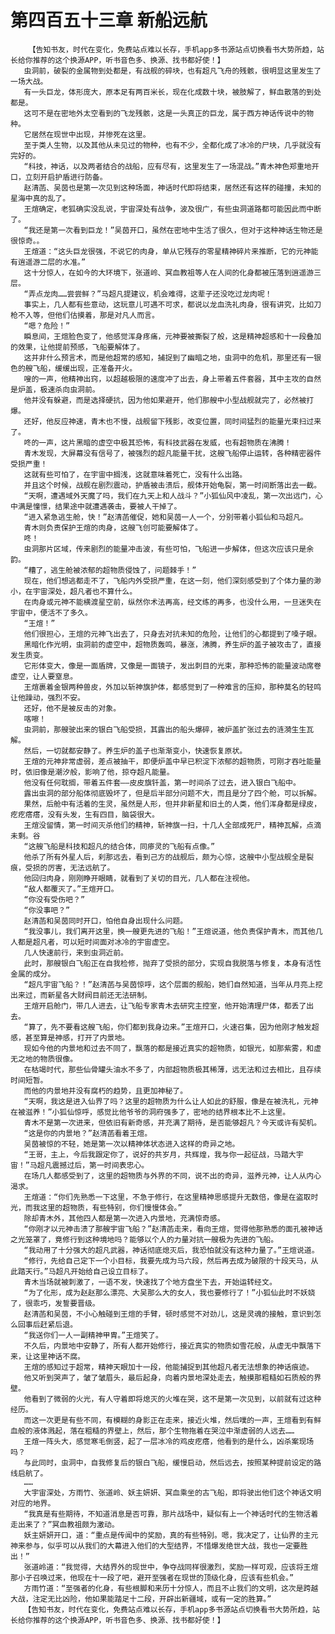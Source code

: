 # 第四百五十三章 新船远航
        【告知书友，时代在变化，免费站点难以长存，手机app多书源站点切换看书大势所趋，站长给你推荐的这个换源APP，听书音色多、换源、找书都好使！】
       虫洞前，破裂的金属物到处都是，有战舰的碎块，也有超凡飞舟的残骸，很明显这里发生了一场大战。
       有一头巨龙，体形庞大，原本足有两百米长，现在化成数十块，被肢解了，鲜血散落的到处都是。
       这可不是在密地外太空看到的飞龙残骸，这是一头真正的巨龙，属于西方神话传说中的物种。
       它居然在现世中出现，并惨死在这里。
       至于类人生物，以及其他从未见过的物种，也有不少，全都化成了冰冷的尸块，几乎就没有完好的。
       “科技，神话，以及两者结合的战船，应有尽有，这里发生了一场混战。”青木神色郑重地开口，立刻开启护盾进行防备。
       赵清菡、吴茵也是第一次见到这种场面，神话时代即将结束，居然还有这样的碰撞，未知的星海中真的乱了。
       王煊确定，老狐确实没乱说，宇宙深处有战争，波及很广，有些虫洞道路都可能因此而中断了。
       “我还是第一次看到巨龙！”吴茵开口，虽然在密地中生活了很久，但对于这种神话生物还是很惊奇。。
       王煊道：“这头巨龙很强，不说它的肉身，单从它残存的零星精神碎片来推断，它的元神能有逍遥游二层的水准。”
       这十分惊人，在如今的大环境下，张道岭、冥血教祖等人在人间的化身都被压落到逍遥游三层。
       “弄点龙肉……尝尝鲜？”马超凡提建议，机会难得，这辈子还没吃过龙肉呢！
       事实上，几人都有些意动，这玩意儿可遇不可求，都说以龙血洗礼肉身，很有讲究，比如刀枪不入等，但他们估摸着，那是对凡人而言。
       “嗯？危险！”
       瞬息间，王煊脸色变了，他感觉浑身疼痛，元神要被撕裂了般，这是精神超感和十一段叠加的效果，让他提前预感，飞船要解体了。
       这并非什么预言术，而是他超常的感知，捕捉到了幽暗之地，虫洞中的危机，那里还有一银色的艘飞船，缓缓出现，正准备开火。
       嗖的一声，他精神出窍，以超越极限的速度冲了出去，身上带着五件套器，其中主攻的自然是炉盖，极速杀向虫洞前。
       他并没有躲避，而是选择硬抗，因为他如果避开，他们那艘中小型战舰就完了，必然被打爆。
       还好，他反应神速，青木也不慢，战舰留下残影，改变位置，同时间猛烈的能量光束扫过来了。
       咚的一声，这片黑暗的虚空中极其恐怖，有科技武器在发威，也有超物质在沸腾！
       青木发现，大屏幕没有信号了，被强烈的超凡能量干扰，这艘飞船停止运转，各种精密器件受损严重！
       这就有些可怕了，在宇宙中搁浅，这就意味着死亡，没有什么出路。
       并且这个时候，战舰在剧烈震动，护盾被击溃后，舰体开始龟裂，第一时间断落出去一截。
       “天啊，遭遇域外天魔了吗，我们在九天上和人战斗？”小狐仙风中凌乱，第一次出远门，心中满是憧憬，结果途中就遭遇袭击，要被人干掉了。
       “进入紧急逃生舱，快！”赵清菡催促，她和吴茵一人一个，分别带着小狐仙和马超凡。
       青木则负责保护王煊的肉身，这艘飞创可能要解体了。
       咚！
       虫洞那片区域，传来剧烈的能量冲击波，有些可怕，飞船进一步解体，但这次应该只是余韵。
       “糟了，逃生舱被浓郁的超物质侵蚀了，问题棘手！”
       现在，他们想逃都走不了，飞船内外受损严重，在这一刻，他们深刻感受到了个体力量的渺小，在宇宙深处，超凡者也不算什么。
       在肉身或元神不能横渡星空前，纵然你术法再高，经文练的再多，也没什么用，一旦迷失在宇宙中，便活不了多久。
       “王煊！”
       他们很担心，王煊的元神飞出去了，只身去对抗未知的危险，让他们的心都提到了嗓子眼。
       黑暗化作光明，虫洞前的虚空中，超物质轰鸣，暴涨，沸腾，养生炉的盖子被攻击了，直接发生质变。
       它形体变大，像是一面盾牌，又像是一面镜子，发出刺目的光束，那种恐怖的能量波动席卷虚空，让人要窒息。
       王煊裹着金银两种兽皮，外加以斩神旗护体，都感觉到了一种难言的压抑，那种莫名的轻鸣让他躁动，强烈不安。
       还好，他不是被反击的对象。
       喀嚓！
       虫洞前，那艘驶出来的银白飞船受损，其露出的船头爆碎，被炉盖扩张过去的涟漪生生瓦解。
       然后，一切就都安静了。养生炉的盖子也渐渐变小，快速恢复原状。
       王煊的元神非常虚弱，差点被抽干，即便炉盖中早已积淀下浓郁的超物质，可刚才吞吐能量时，依旧像是潮汐般，影响了他，掠夺超凡能量。
       他没有任何耽搁，带着五件套——皮皮旗钎盖，第一时间杀了过去，进入银白飞船中。
       露出虫洞的部分船体彻底毁坏了，但是后半部分问题不大，而且是分了四个舱，可以拆解。
       果然，后舱中有活着的生灵，虽然是人形，但并非新星和旧土的人类，他们浑身都是绿皮，疙疙瘩瘩，没有头发，生有四目，脑袋很大。
       王煊没留情，第一时间灭杀他们的精神，斩神旗一扫，十几人全部成死尸，精神瓦解，点滴未剩。谷
       “这艘飞船是科技和超凡的结合体，同瘆灵的飞船有点像。”
       他杀了所有外星人后，刹那远去，看到己方的战舰后，颇为心惊，这艘中小型战舰全是裂痕，受损的厉害，无法远航了。
       他回归肉身，刚刚睁开眼睛，就看到了关切的目光，几人都在注视他。
       “敌人都覆灭了。”王煊开口。
       “你没有受伤吧？”
       “你没事吧？”
       赵清菡和吴茵同时开口，怕他自身出现什么问题。
       “我没事儿，我们离开这里，换一艘更先进的飞船！”王煊说道，他负责保护青木，而其他几人都是超凡者，可以短时间面对冰冷的宇宙虚空。
       几人快速前行，来到虫洞近前。
       此时，那艘银白飞船正在自我检修，抛弃了受损的部分，实现自我脱落与修复，本身有活性金属的成分。
       “超凡宇宙飞船？！”赵清菡与吴茵惊呼，这个层面的舰船，她们自然知道，当年从月亮上挖出来过，而新星各大财阀目前还无法研制。
       王煊开启舱门，带几人进去，让飞船专家青木去研究主控室，他开始清理尸体，都丢了出去。
       “算了，先不要看这艘飞船，你们都到我身边来。”王煊开口，火速召集，因为他刚才触发超感，甚至算是神感，打开了内景地。
       现如今他的内景地和过去不同了，飘落的都是接近真实的超物质，如银光，如那紫雾，和虚无之地的物质很像。
       在枯竭时代，那些仙骨罐头油水不多了，内部超物质极其稀薄，远无法和过去相比，且存续时间短暂。
       而他的内景地并没有腐朽的趋势，且更加神秘了。
       “天啊，我这是进入仙界了吗？这里的超物质为什么让人如此的舒服，像是在被洗礼，元神在被滋养！”小狐仙惊呼，感觉比他爷爷的洞府强多了，密地的结界根本比不上这里。
       青木不是第一次进来，但依旧有新奇感，并充满了期待，是否能够超凡？今天或许有契机。
       “这是你的内景地？”赵清菡看着王煊。
       吴茵被惊的不轻，她是第一次以精神体状态进入这样的奇异之地。
       “王哥，主上，今后我跟定你了，说好的共岁月，共辉煌，我与你一起征战，马踏大宇宙！”马超凡震撼过后，第一时间表忠心。
       在场几人都感受到了，这里的超物质与外界的不同，说不出的奇异，滋养元神，让人从内心渴求。
       王煊道：“你们先熟悉一下这里，不急于修行，在这里精神思感提升无数倍，像是在盗取时光，而我这里的超物质，有些特别，你们慢慢体会。”
       除却青木外，其他四人都是第一次进入内景地，充满惊奇感。
       “你刚才以元神击溃了那艘宇宙飞船？”赵清菡走来，看向王煊，觉得他那熟悉的面孔被神话之光笼罩了，竟修行到这种境地吗？能够以个人的力量对抗一艘极为先进的飞船。
       “我动用了十分强大的超凡武器，神话彻底熄灭后，我恐怕就没有这种力量了。”王煊说道。
       “修行，先给自己定下一个小目标，我要先成为马六段，然后再去成为破限的十段天马，从此踏天行。”马超凡开始给自己设立目标了。
       青木当场就被刺激了，一语不发，快速找了个地方盘坐下去，开始运转经文。
       “为了化形，成为赵赵那么漂亮、大吴那么大的女人，我也要修行了！”小狐仙此时不妖娆了，很乖巧，发誓要晋级。
       赵清菡和吴茵，不小心触碰到王煊的手臂，顿时感觉不对劲儿，这是灵魂的接触，意识到怎么回事后赶紧后退。
       “我送你们一人一副精神甲胄。”王煊笑了。
       不久后，内景地中安静了，所有人都开始修行，接近真实的物质如雪花般，从虚无中飘落下来，让这里神话不腐。
       王煊的感知过于超常，精神天眼加十一段，他能捕捉到其他超凡者无法想象的神话痕迹。
       他又听到哭声了，皱了皱眉头，最后起身，向着内景地深处走去，触摸那粗糙如石质般的界壁。
       他看到了微弱的火光，有人守着即将熄灭的火堆在哭，这不是第一次见到，以前就有过这种经历。
       而这一次更是有些不同，有模糊的身影正在走来，接近火堆，然后噗的一声，王煊看到有鲜血般的液体溅起，落在粗糙的界壁上，然后，那个生物拖着在哭泣中渐虚弱的人远去……
       王煊一阵头大，感觉寒毛倒竖，起了一层冰冷的鸡皮疙瘩，他看到的是什么，凶杀案现场吗？
       与此同时，虫洞中，自我修复后的银白飞船，缓慢启动，然后远去，按照某种提前设定的路线启航了。
       ……
       大宇宙深处，方雨竹、张道岭、妖主妍妍、冥血乘坐的古飞船，即将驶出他们这个神话文明对应的地界。
       “我真是有些期待，不知道消息是否可靠，那片战场中，疑似有上一个神话时代的生物活着走出来了？”冥血教祖颇为激动。
       妖主妍妍开口，道：“重点是传闻中的奖励，真的有些特别。嗯，我决定了，让仙界的主元神来参与，似乎可以从我们的大幕进入他们的大型结界，不惜爆发绝世大战，我也一定要胜出！”
       张道岭道：“我觉得，大结界外的现世中，争夺战同样很激烈，奖励一样可观，应该将王煊那小子召唤过来，他现在十一段了吧，避开至强者在现世的顶级化身，应该有些机会。”
       方雨竹道：“至强者的化身，有些根脚和来历十分惊人，而且不止我们的文明，这次是跨越大战，注定无比凶险，他如果能踏足十二段，开辟出新疆域，或有一定的胜算。”
       【告知书友，时代在变化，免费站点难以长存，手机app多书源站点切换看书大势所趋，站长给你推荐的这个换源APP，听书音色多、换源、找书都好使！】